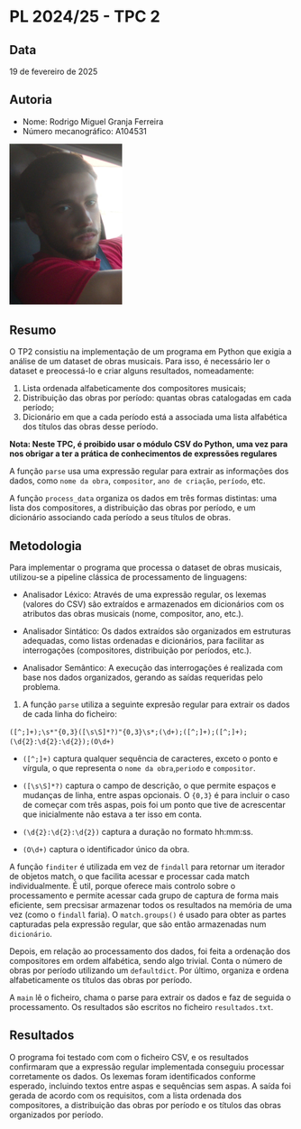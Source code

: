 # PL 2024/25 - TPC 2

## Data
19 de fevereiro de 2025

## Autoria
- Nome: Rodrigo Miguel Granja Ferreira
- Número mecanográfico: A104531
<img src="../foto.jpg" alt="Minha Foto" width="200"/>

## Resumo 
O TP2 consistiu na implementação de um programa em Python que exigia a análise de um dataset de obras musicais. Para isso, é necessário ler o dataset e preocessá-lo e criar alguns resultados, nomeadamente:
1. Lista ordenada alfabeticamente dos compositores musicais;
2. Distribuição das obras por período: quantas obras catalogadas em cada período;
3. Dicionário em que a cada período está a associada uma lista alfabética dos títulos das obras desse período.

**Nota: Neste TPC, é proibido usar o módulo CSV do Python, uma vez para nos obrigar a ter a prática de conhecimentos de expressões regulares**

A função `parse` usa uma expressão regular para extrair as informações dos dados, como `nome da obra`, `compositor`, `ano de criação`, `período`, etc.

A função `process_data` organiza os dados em três formas distintas: uma lista dos compositores, a distribuição das obras por período, e um dicionário associando cada período a seus títulos de obras.

## Metodologia
Para implementar o programa que processa o dataset de obras musicais, utilizou-se a pipeline clássica de processamento de linguagens:

- Analisador Léxico: Através de uma expressão regular, os lexemas (valores do CSV) são extraídos e armazenados em dicionários com os atributos das obras musicais (nome, compositor, ano, etc.).

- Analisador Sintático: Os dados extraídos são organizados em estruturas adequadas, como listas ordenadas e dicionários, para facilitar as interrogações (compositores, distribuição por períodos, etc.).

- Analisador Semântico: A execução das interrogações é realizada com base nos dados organizados, gerando as saídas requeridas pelo problema.

1. A função `parse` utiliza a seguinte expresão regular para extrair os dados de cada linha do ficheiro:

`([^;]+);\s*"{0,3}([\s\S]*?)"{0,3}\s*;(\d+);([^;]+);([^;]+);(\d{2}:\d{2}:\d{2});(O\d+)`

- `([^;]+)` captura qualquer sequência de caracteres, exceto o ponto e vírgula, o que representa o `nome da obra`,`periodo` e `compositor`.

- `([\s\S]*?)` captura o campo de descrição, o que permite espaços e mudanças de linha, entre aspas opcionais. O `{0,3}` é para incluir o caso de começar com três aspas, pois foi um ponto que tive de acrescentar que inicialmente não estava a ter isso em conta.

- `(\d{2}:\d{2}:\d{2})` captura a duração no formato hh:mm:ss.

- `(O\d+)` captura o identificador único da obra.

A função `finditer` é utilizada em vez de `findall` para retornar um iterador de objetos match, o que facilita acessar e processar cada match individualmente. É util, porque oferece mais controlo sobre o processamento e permite acessar cada grupo de captura de forma mais eficiente, sem precsisar armazenar todos os resultados na memória de uma vez (como o `findall` faria). O `match.groups()` é usado para obter as partes capturadas pela expressão regular, que são então armazenadas num `dicionário`.

Depois, em relação ao processamento dos dados, foi feita a ordenação dos compositores em ordem alfabética, sendo algo trivial. Conta o número de obras por período utilizando um `defaultdict`. Por último, organiza e ordena alfabeticamente os títulos das obras por período.

A `main` lê o ficheiro, chama o parse para extrair os dados e faz de seguida o processamento. Os resultados são escritos no ficheiro `resultados.txt`.


## Resultados

O programa foi testado com com o ficheiro CSV, e os resultados confirmaram que a expressão regular implementada conseguiu processar corretamente os dados. Os lexemas foram identificados conforme esperado, incluindo textos entre aspas e sequências sem aspas. A saída foi gerada de acordo com os requisitos, com a lista ordenada dos compositores, a distribuição das obras por período e os títulos das obras organizados por período.
